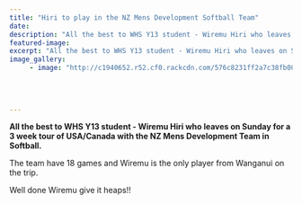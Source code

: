 ```yaml
---
title: "Hiri to play in the NZ Mens Development Softball Team"
date: 
description: "All the best to WHS Y13 student - Wiremu Hiri who leaves on Sunday for a 3 week tour of USA/Canada with the NZ Mens Development Team in Softball."
featured-image: 
excerpt: "All the best to WHS Y13 student - Wiremu Hiri who leaves on Sunday for a 3 week tour of USA/Canada with the NZ Mens Development Team in Softball."
image_gallery:
	 - image: "http://c1940652.r52.cf0.rackcdn.com/576c8231ff2a7c38fb00024d/Wiremu-Hiri-NZ-Mens-Dev-Team-June-2016-bat-down.jpg"
	
	
	
	
---
```


<p><strong>All the best to WHS Y13 student - Wiremu Hiri who leaves on Sunday for a 3 week tour of USA/Canada with the NZ Mens Development Team in Softball.&nbsp;</strong></p>
<p><span>The team have 18 games and Wiremu is the only player from Wanganui on the trip.</span></p>
<p><span>Well done Wiremu give it heaps!!</span></p>

